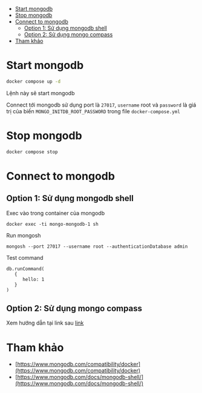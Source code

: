 <!-- TOC -->
* [Start mongodb](#start-mongodb)
* [Stop mongodb](#stop-mongodb)
* [Connect to mongodb](#connect-to-mongodb)
  * [Option 1: Sử dụng mongodb shell](#option-1-sử-dụng-mongodb-shell)
  * [Option 2: Sử dụng mongo compass](#option-2-sử-dụng-mongo-compass)
* [Tham khảo](#tham-khảo)
<!-- TOC -->

# Start mongodb

```bash
docker compose up -d
```

Lệnh này sẽ start mongodb

Connect tới mongodb sử dụng port là `27017`, `username` root và `password` là giá trị của
biến `MONGO_INITDB_ROOT_PASSWORD` trong file `docker-compose.yml`

# Stop mongodb

```bash
docker compose stop
```

# Connect to mongodb

## Option 1: Sử dụng mongodb shell

Exec vào trong container của mongodb

```shell
docker exec -ti mongo-mongodb-1 sh
```

Run mongosh

```shell
mongosh --port 27017 --username root --authenticationDatabase admin
```

Test command

```shel
db.runCommand(
   {
      hello: 1
   }
)
```

## Option 2: Sử dụng mongo compass

Xem hướng dẫn tại link sau [link](https://www.mongodb.com/try/download/compass)

# Tham khảo

- [https://www.mongodb.com/compatibility/docker](https://www.mongodb.com/compatibility/docker)
- [https://www.mongodb.com/docs/mongodb-shell/](https://www.mongodb.com/docs/mongodb-shell/)

